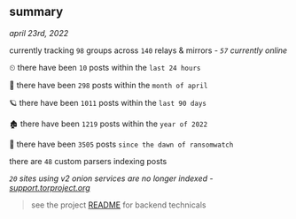 
## summary
_april 23rd, 2022_

currently tracking `98` groups across `140` relays & mirrors - _`57` currently online_

⏲ there have been `10` posts within the `last 24 hours`

🦈 there have been `298` posts within the `month of april`

🪐 there have been `1011` posts within the `last 90 days`

🏚 there have been `1219` posts within the `year of 2022`

🦕 there have been `3505` posts `since the dawn of ransomwatch`

there are `48` custom parsers indexing posts

_`20` sites using v2 onion services are no longer indexed - [support.torproject.org](https://support.torproject.org/onionservices/v2-deprecation/)_

> see the project [README](https://github.com/thetanz/ransomwatch#ransomwatch--) for backend technicals
